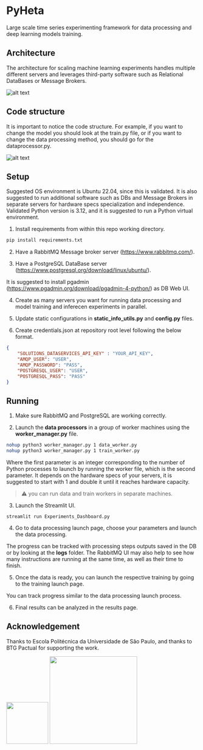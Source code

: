 # PyHeta
Large scale time series experimenting framework for data processing and deep learning models training.

## Architecture

The architecture for scaling machine learning experiments handles multiple different servers and leverages third-party software such as Relational DataBases or Message Brokers.

![alt text](https://github.com/avilarenan/PyHeta/blob/main/docs/architecture.png?raw=true)

## Code structure

It is important to notice the code structure. For example, if you want to change the model you should look at the train.py file, or if you want to change the data processing method, you should go for the dataprocessor.py.

![alt text](https://github.com/avilarenan/PyHeta/blob/main/docs/architecture.png?raw=true)


## Setup

Suggested OS environment is Ubuntu 22.04, since this is validated. It is also suggested to run additional software such as DBs and Message Brokers in separate servers for hardware specs specialization and independence. Validated Python version is 3.12, and it is suggested to run a Python virtual environment.

1. Install requirements from within this repo working directory.

```bash
pip install requirements.txt
```

2. Have a RabbitMQ Message broker server (https://www.rabbitmq.com/).

3. Have a PostgreSQL DataBase server (https://www.postgresql.org/download/linux/ubuntu/).

It is suggested to install pgadmin (https://www.pgadmin.org/download/pgadmin-4-python/) as DB Web UI.

4. Create as many servers you want for running data processing and model training and inferecen experiments in parallel.
   
5. Update static configurations in **static_info_utils.py** and **config.py** files.

6. Create credentials.json at repository root level following the below format.

```json
{
    "SOLUTIONS_DATASERVICES_API_KEY" : "YOUR_API_KEY",
    "AMQP_USER": "USER",
    "AMQP_PASSWORD": "PASS",
    "POSTGRESQL_USER": "USER",
    "POSTGRESQL_PASS": "PASS"
}
```


## Running

1. Make sure RabbitMQ and PostgreSQL are working correctly.

2. Launch the **data processors** in a group of worker machines using the **worker_manager.py** file. 

```bash
nohup python3 worker_manager.py 1 data_worker.py
nohup python3 worker_manager.py 1 train_worker.py
```

Where the first parameter is an integer corresponding to the number of Python processes to launch by running the worker file, which is the second parameter. It depends on the hardware specs of your servers, it is suggested to start with 1 and double it until it reaches hardware capacity.

> :warning: you can run data and train workers in separate machines.
 
3. Launch the Streamlit UI.

```
streamlit run Experiments_Dashboard.py
```

4. Go to data processing launch page, choose your parameters and launch the data processing.

The progress can be tracked with processing steps outputs saved in the DB or by looking at the **logs** folder.
The RabbitMQ UI may also help to see how many instructions are running at the same time, as well as their time to finish.

5. Once the data is ready, you can launch the respective training by going to the training launch page.

You can track progress similar to the data processing launch process.

6. Final results can be analyzed in the results page.

## Acknowledgement

Thanks to Escola Politécnica da Universidade de São Paulo, and thanks to BTG Pactual for supporting the work.

<p float="left">
    <img src="https://github.com/avilarenan/PyHeta/blob/main/docs/Logo-Escola-Polit%C3%A9cnica-Minerva_Logo-Escola-Polit%C3%A9cnica-Minerva-01-scaled.jpeg" width="110">
    <img src="https://github.com/avilarenan/PyHeta/blob/main/docs/1200px-Btg-logo-blue.svg.png" width="230">
</p>